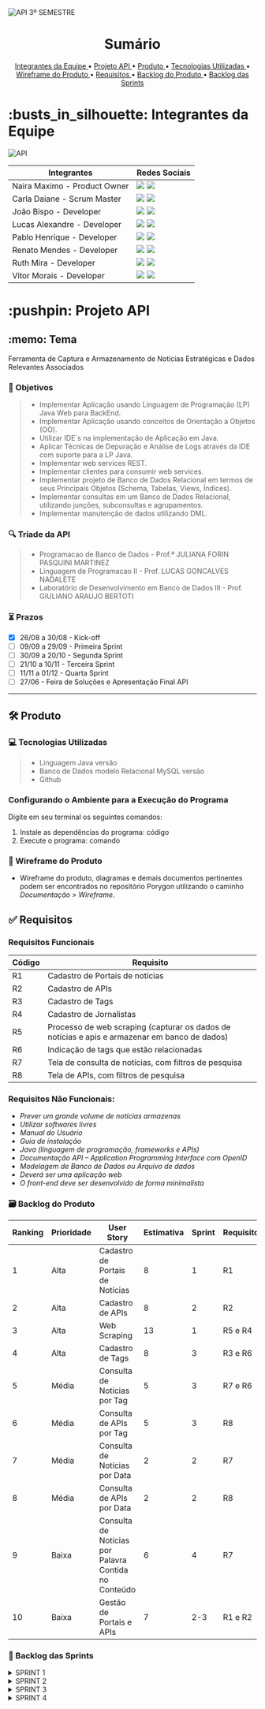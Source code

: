 <img src="https://github.com/user-attachments/assets/26f47534-4a27-4e2e-82f5-2dbc83337876" alt="API 3º SEMESTRE" />

<h1 align="center">Sumário</h1>

<p align="center">
  <a href ="#busts_in_silhouette-integrantes-da-equipe"> Integrantes da Equipe </a>  •
  <a href ="#pushpin-projeto-api"> Projeto API </a>  •
  <a href="#hammer_and_wrench-produto"> Produto </a> •
  <a href="#computer-tecnologias-utilizadas"> Tecnologias Utilizadas </a> •
  <a href ="#triangular_ruler-wireframe-do-produto"> Wireframe do Produto </a>  •
  <a href="#white_check_mark-requisitos"> Requisitos </a> •
  <a href="#card_file_box-backlog-do-produto"> Backlog do Produto </a> •
  <a href="#calendar-backlog-das-sprints"> Backlog das Sprints </a>
</p>


<h1>:busts_in_silhouette: Integrantes da Equipe</h1>

<img src="https://github.com/user-attachments/assets/b7c29e4d-a2e6-4c0f-bf6f-7f558b9edfd4" alt="API" />

| Integrantes | Redes Sociais |
|-------------|---------------|
| Naira Maximo - Product Owner | <a href="https://www.linkedin.com/in/naira-maximo/" target="_blank"><img src="https://img.shields.io/badge/-LinkedIn-%230077B5?style=for-the-badge&logo=linkedin&logoColor=white" target="_blank"></a> <a href="http://github.com/naira-maximo" target="_blank"><img src="https://img.shields.io/badge/github-%23121011.svg?style=for-the-badge&logo=github&logoColor=white"></a> |
| Carla Daiane - Scrum Master | <a href="https://www.linkedin.com/in/carla-daiane/" target="_blank"><img src="https://img.shields.io/badge/-LinkedIn-%230077B5?style=for-the-badge&logo=linkedin&logoColor=white" target="_blank"></a> <a href="https://github.com/carladaiane" target="_blank"><img src="https://img.shields.io/badge/github-%23121011.svg?style=for-the-badge&logo=github&logoColor=white"></a> |
| João Bispo - Developer | <a href="https://www.linkedin.com/in/jo%C3%A3o-pedro-marcondes-563369181/" target="_blank"><img src="https://img.shields.io/badge/-LinkedIn-%230077B5?style=for-the-badge&logo=linkedin&logoColor=white" target="_blank"></a> <a href="https://github.com/BispoJPM" target="_blank"><img src="https://img.shields.io/badge/github-%23121011.svg?style=for-the-badge&logo=github&logoColor=white"></a> |
| Lucas Alexandre - Developer | <a href="https://www.linkedin.com/in/lucas-alexandre-129339292/" target="_blank"><img src="https://img.shields.io/badge/-LinkedIn-%230077B5?style=for-the-badge&logo=linkedin&logoColor=white" target="_blank"></a> <a href="https://github.com/lucasalex1203" target="_blank"><img src="https://img.shields.io/badge/github-%23121011.svg?style=for-the-badge&logo=github&logoColor=white"></a> |
| Pablo Henrique - Developer | <a href="" target="_blank"><img src="https://img.shields.io/badge/-LinkedIn-%230077B5?style=for-the-badge&logo=linkedin&logoColor=white" target="_blank"></a> <a href="https://github.com/pablohgs05" target="_blank"><img src="https://img.shields.io/badge/github-%23121011.svg?style=for-the-badge&logo=github&logoColor=white"></a> |
| Renato Mendes - Developer| <a href="https://www.linkedin.com/in/renato-mendes-61a6481a4" target="_blank"><img src="https://img.shields.io/badge/-LinkedIn-%230077B5?style=for-the-badge&logo=linkedin&logoColor=white" target="_blank"></a> <a href="https://github.com/RenatoCMMendes" target="_blank"><img src="https://img.shields.io/badge/github-%23121011.svg?style=for-the-badge&logo=github&logoColor=white"></a> |
| Ruth Mira - Developer | <a href="https://www.linkedin.com/in/ruth-mira/?originalSubdomain=br" target="_blank"><img src="https://img.shields.io/badge/-LinkedIn-%230077B5?style=for-the-badge&logo=linkedin&logoColor=white" target="_blank"></a> <a href="https://github.com/RuthMira" target="_blank"><img src="https://img.shields.io/badge/github-%23121011.svg?style=for-the-badge&logo=github&logoColor=white"></a> |
| Vitor Morais - Developer | <a href="" target="_blank"><img src="https://img.shields.io/badge/-LinkedIn-%230077B5?style=for-the-badge&logo=linkedin&logoColor=white" target="_blank"></a> <a href="https://github.com/vmorais111" target="_blank"><img src="https://img.shields.io/badge/github-%23121011.svg?style=for-the-badge&logo=github&logoColor=white"></a> |

<h1>:pushpin: Projeto API</h1> 

<h2>:memo: Tema</h2>
Ferramenta de Captura e Armazenamento de Notícias Estratégicas e Dados Relevantes Associados

### :dart: Objetivos
> - Implementar Aplicação usando Linguagem de Programação (LP) Java Web para BackEnd. 
> - Implementar Aplicação usando conceitos de Orientação a Objetos (OO). 
> - Utilizar IDE´s na implementação de Aplicação em Java. 
> - Aplicar Técnicas de Depuração e Análise de Logs através da IDE com suporte para a LP Java. 
> - Implementar web services REST. 
> - Implementar clientes para consumir web services. 
> - Implementar projeto de Banco de Dados Relacional em termos de seus Principais Objetos (Schema, Tabelas, Views, Índices). 
> - Implementar consultas em um Banco de Dados Relacional, utilizando junções, subconsultas e agrupamentos. 
> - Implementar manutenção de dados utilizando DML. 

### :mag: Tríade da API
> - Programacao de Banco de Dados - Prof.ª JULIANA FORIN PASQUINI MARTINEZ
> - Linguagem de Programacao II - Prof. LUCAS GONCALVES NADALETE
> - Laboratório de Desenvolvimento em Banco de Dados III - Prof. GIULIANO ARAUJO BERTOTI

### :hourglass_flowing_sand: Prazos
- [x] 26/08 a 30/08 - Kick-off
- [ ] 09/09 a 29/09 - Primeira Sprint
- [ ] 30/09 a 20/10 - Segunda Sprint
- [ ] 21/10 a 10/11 - Terceira Sprint
- [ ] 11/11 a 01/12 - Quarta Sprint
- [ ] 27/06 - Feira de Soluções e Apresentação Final API

*****

## :hammer_and_wrench: Produto</h1>

### :computer: Tecnologias Utilizadas
> * Linguagem Java versão
> * Banco de Dados modelo Relacional MySQL versão
> * Github

### Configurando o Ambiente para a Execução do Programa
Digite em seu terminal os seguintes comandos: 
1. Instale as dependências do programa: código
2. Execute o programa: comando

### :triangular_ruler: Wireframe do Produto
* Wireframe do produto, diagramas e demais documentos pertinentes podem ser encontrados no repositório Porygon utilizando o caminho *Documentação > Wireframe*.

## :white_check_mark: Requisitos

### Requisitos Funcionais

| Código | Requisito |
|-------------|---------------|
| R1 | Cadastro de Portais de notícias |
| R2 | Cadastro de APIs |
| R3 | Cadastro de Tags |
| R4 | Cadastro de Jornalistas |
| R5 | Processo de web scraping (capturar os dados de notícias e apis e armazenar em banco de dados) |
| R6 | Indicação de tags que estão relacionadas |
| R7 | Tela de consulta de notícias, com filtros de pesquisa |
| R8 | Tela de APIs, com filtros de pesquisa |

### Requisitos Não Funcionais:  
- *Prever um grande volume de notícias armazenas*
- *Utilizar softwares livres*
- *Manual do Usuário*
- *Guia de instalação*  
- *Java (linguagem de programação, frameworks e APIs)* 
- *Documentação API – Application Programming Interface com OpenID* 
- *Modelagem de Banco de Dados ou Arquivo de dados*
- *Deverá ser uma aplicação web* 
- *O front-end deve ser desenvolvido de forma minimalista*  

### :card_file_box: Backlog do Produto


| Ranking | Prioridade | User Story                                  | Estimativa | Sprint | Requisito     |
|---------|------------|---------------------------------------------|------------|--------|---------------|
| 1       | Alta       | Cadastro de Portais de Notícias              | 8          | 1      | R1            |
| 2       | Alta       | Cadastro de APIs                             | 8          | 2      | R2            |
| 3       | Alta       | Web Scraping                                 | 13         | 1      | R5 e R4       |
| 4       | Alta       | Cadastro de Tags                             | 8          | 3      | R3 e R6       |
| 5       | Média      | Consulta de Notícias por Tag                 | 5          | 3      | R7 e R6       |
| 6       | Média      | Consulta de APIs por Tag                     | 5          | 3      | R8            |
| 7       | Média      | Consulta de Notícias por Data                | 2          | 2      | R7            |
| 8       | Média      | Consulta de APIs por Data                    | 2          | 2      | R8            |
| 9       | Baixa      | Consulta de Notícias por Palavra Contida no Conteúdo | 6   | 4      | R7            |
| 10      | Baixa      | Gestão de Portais e APIs                     | 7          | 2-3    | R1 e R2       |


### :calendar: Backlog das Sprints

<details>
<summary> SPRINT 1 </summary>

### User Story - Cadastro de Portais de Notícias - *R1*
Como usuário, quero poder cadastrar portais de notícias para que eu possa coletar e armazenar informações desses canais para posterior pesquisa e análise. 
Critérios de Aceite: 
-	O sistema deve permitir a inserção de detalhes do portal, como nome, URL, marcadores da página e período de alimentação do banco (diária, semanal ou mensal). 

### User Story - Web Scraping - *R5 e R4*
Como usuário, quero que o sistema capture notícias dos portais cadastrados para armazenar as informações relevantes no banco de dados.
Critérios de Aceite:
-	O sistema deve utilizar a configuração feita pelo usuário no cadastro para coletar dados dos locais certos e reconhecê-los, como informações de tags no HTML do site.
-	Os dados capturados devem incluir título, data, conteúdo e jornalista.
-	As informações devem ser armazenadas em um banco de dados relacional.

</details>

<details>
<summary> SPRINT 2 </summary>

### User Story - Cadastro de APIs - *R2*
Como usuário, quero cadastrar APIs públicas para coleta de dados estratégicos contextualizados com a minha área de pesquisa, para que eu possa integrar essas informações nas análises.
Critérios de Aceite:
-	O sistema deve permitir a inserção de detalhes da API, como nome, URL, tipo de dados e período de alimentação do banco (diário, semanal ou mensal).

### User Story - Consulta de Notícias por Data - *R7*
Como usuário, quero consultar notícias filtrando por data para revisar informações dentro de um período específico.
Critérios de Aceite:
-	O sistema deve permitir a seleção de um intervalo de datas (um dia ou mais).
-	A consulta deve retornar todas as notícias dentro do intervalo especificado.

### User Story - Consulta de APIs por Data - *R8*
Como usuário, quero consultar APIs filtrando por data de cadastro para revisar e gerenciar o uso de APIs em um período específico.
Critérios de Aceite:
-	O sistema deve permitir a filtragem de APIs cadastradas dentro de um intervalo de datas.
-	A consulta deve retornar todas as APIs cadastradas dentro do intervalo especificado.

### User Story - Gestão de Portais e APIs - *R1 e R2*
Como usuário, quero poder editar ou desativar portais de notícias e APIs para gerenciar melhor as fontes de dados cadastradas.
Critérios de Aceite:
-	O sistema deve permitir a edição das informações dos portais e APIs.
-	O usuário deve poder desativar portais e APIs sem excluí-los definitivamente.

</details>

<details>
<summary> SPRINT 3 </summary>

### User Story - Cadastro de Tags - *R3 e R6*
Como usuário, quero cadastrar tags que serão usadas para categorizar e filtrar notícias para melhorar a organização e a busca de dados.
Critérios de Aceite:
-	O sistema deve permitir a criação de tags no momento do cadastro do portal/API.
-	O sistema deve suportar tags com regionalismos.
-	As tags devem ser aplicáveis a notícias e APIs.

### User Story - Consulta de Notícias por Tag - *R7 e R6*
Como usuário, quero consultar notícias filtrando por tag para focar em tópicos específicos.
Critérios de Aceite:
-	O sistema deve permitir a seleção de uma ou mais tags cadastradas.
-	A consulta deve retornar notícias associadas a pelo menos uma das tags selecionadas.

### User Story - Consulta de APIs por Tag - *R8*
Como usuário, quero consultar APIs associadas a determinadas tags para gerenciar as APIs que estou usando.
Critérios de Aceite:
-	O sistema deve permitir a seleção de uma ou mais tags.
-	A consulta deve retornar todas as APIs associadas a pelo menos uma das tags selecionadas.

</details>

<details>
<summary> SPRINT 4 </summary>

### User Story - Consulta de Notícias por Palavra Contida no Conteúdo - *R7*
Como usuário, quero consultar notícias que contenham uma palavra específica no conteúdo para encontrar informações relevantes.
Critérios de Aceite:
-	O sistema deve permitir a busca por palavras específicas no conteúdo da notícia.
-	A consulta deve retornar notícias que contenham a palavra digitada.

</details>
